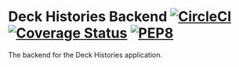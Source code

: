 # Deck Histories Backend [![CircleCI](https://circleci.com/gh/becelot/dh-backend.svg?style=shield)](https://circleci.com/gh/becelot/dh-backend) [![Coverage Status](https://coveralls.io/repos/github/becelot/dh-backend/badge.svg)](https://coveralls.io/github/becelot/dh-backend) [![PEP8](https://img.shields.io/badge/code%20style-pep8-orange.svg)](https://www.python.org/dev/peps/pep-0008/)
The backend for the Deck Histories application.
